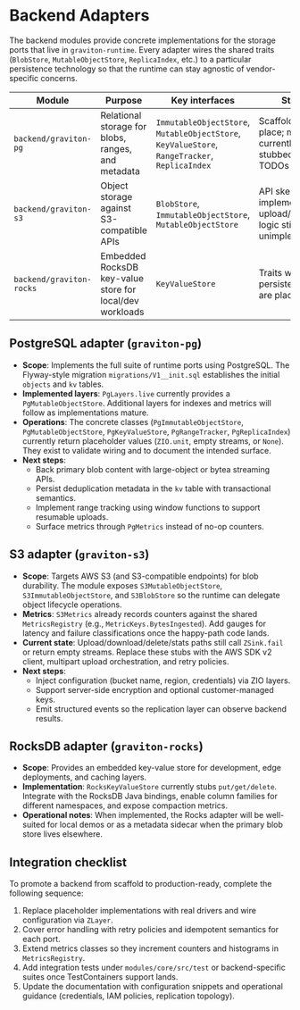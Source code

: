 # Backend Adapters

The backend modules provide concrete implementations for the storage ports that live in `graviton-runtime`. Every adapter wires the shared traits (`BlobStore`, `MutableObjectStore`, `ReplicaIndex`, etc.) to a particular persistence technology so that the runtime can stay agnostic of vendor-specific concerns.

| Module | Purpose | Key interfaces | Status |
| --- | --- | --- | --- |
| `backend/graviton-pg` | Relational storage for blobs, ranges, and metadata | `ImmutableObjectStore`, `MutableObjectStore`, `KeyValueStore`, `RangeTracker`, `ReplicaIndex` | Scaffolding in place; methods currently stubbed with TODOs |
| `backend/graviton-s3` | Object storage against S3-compatible APIs | `BlobStore`, `ImmutableObjectStore`, `MutableObjectStore` | API skeletons implemented; upload/download logic still unimplemented |
| `backend/graviton-rocks` | Embedded RocksDB key-value store for local/dev workloads | `KeyValueStore` | Traits wired but persistence calls are placeholders |

## PostgreSQL adapter (`graviton-pg`)

- **Scope**: Implements the full suite of runtime ports using PostgreSQL. The Flyway-style migration `migrations/V1__init.sql` establishes the initial `objects` and `kv` tables.
- **Implemented layers**: `PgLayers.live` currently provides a `PgMutableObjectStore`. Additional layers for indexes and metrics will follow as implementations mature.
- **Operations**: The concrete classes (`PgImmutableObjectStore`, `PgMutableObjectStore`, `PgKeyValueStore`, `PgRangeTracker`, `PgReplicaIndex`) currently return placeholder values (`ZIO.unit`, empty streams, or `None`). They exist to validate wiring and to document the intended surface.
- **Next steps**:
  - Back primary blob content with large-object or bytea streaming APIs.
  - Persist deduplication metadata in the `kv` table with transactional semantics.
  - Implement range tracking using window functions to support resumable uploads.
  - Surface metrics through `PgMetrics` instead of no-op counters.

## S3 adapter (`graviton-s3`)

- **Scope**: Targets AWS S3 (and S3-compatible endpoints) for blob durability. The module exposes `S3MutableObjectStore`, `S3ImmutableObjectStore`, and `S3BlobStore` so the runtime can delegate object lifecycle operations.
- **Metrics**: `S3Metrics` already records counters against the shared `MetricsRegistry` (e.g., `MetricKeys.BytesIngested`). Add gauges for latency and failure classifications once the happy-path code lands.
- **Current state**: Upload/download/delete/stats paths still call `ZSink.fail` or return empty streams. Replace these stubs with the AWS SDK v2 client, multipart upload orchestration, and retry policies.
- **Next steps**:
  - Inject configuration (bucket name, region, credentials) via ZIO layers.
  - Support server-side encryption and optional customer-managed keys.
  - Emit structured events so the replication layer can observe backend results.

## RocksDB adapter (`graviton-rocks`)

- **Scope**: Provides an embedded key-value store for development, edge deployments, and caching layers.
- **Implementation**: `RocksKeyValueStore` currently stubs `put/get/delete`. Integrate with the RocksDB Java bindings, enable column families for different namespaces, and expose compaction metrics.
- **Operational notes**: When implemented, the Rocks adapter will be well-suited for local demos or as a metadata sidecar when the primary blob store lives elsewhere.

## Integration checklist

To promote a backend from scaffold to production-ready, complete the following sequence:

1. Replace placeholder implementations with real drivers and wire configuration via `ZLayer`.
2. Cover error handling with retry policies and idempotent semantics for each port.
3. Extend metrics classes so they increment counters and histograms in `MetricsRegistry`.
4. Add integration tests under `modules/core/src/test` or backend-specific suites once TestContainers support lands.
5. Update the documentation with configuration snippets and operational guidance (credentials, IAM policies, replication topology).

